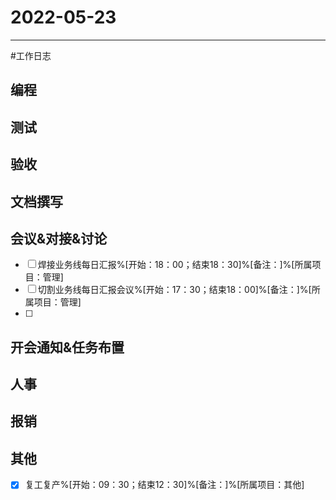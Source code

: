 # 2022-05-23 

---

#工作日志

## 编程



## 测试



## 验收 



## 文档撰写 



## 会议&对接&讨论

- [ ] 焊接业务线每日汇报%[开始：18：00；结束18：30]%[备注：]%[所属项目：管理]
- [ ] 切割业务线每日汇报会议%[开始：17：30；结束18：00]%[备注：]%[所属项目：管理]
- [ ] 

## 开会通知&任务布置



## 人事



## 报销



## 其他
- [x] 复工复产%[开始：09：30；结束12：30]%[备注：]%[所属项目：其他]


